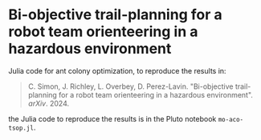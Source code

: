 # Bi-objective trail-planning for a robot team orienteering in a hazardous environment

Julia code for ant colony optimization, to reproduce the results in:
> C. Simon, J. Richley, L. Overbey, D. Perez-Lavin. "Bi-objective trail-planning for a robot team orienteering in a hazardous environment". _arXiv_. 2024.

the Julia code to reproduce the results is in the Pluto notebook `mo-aco-tsop.jl`.
